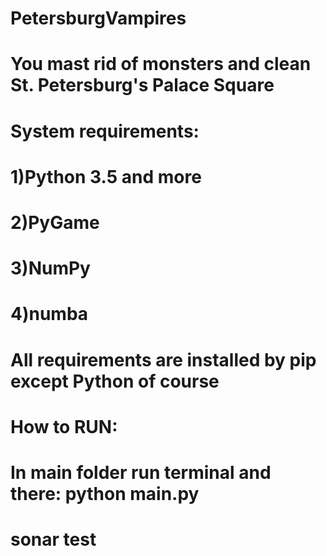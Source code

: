 # PetersburgVampires
# You mast rid of monsters and clean St. Petersburg's Palace Square 
# System requirements:
# 1)Python 3.5 and more
# 2)PyGame
# 3)NumPy
# 4)numba
# All requirements are installed by pip except Python of course
# How to RUN:
# In main folder run terminal and there: python main.py
# sonar test
